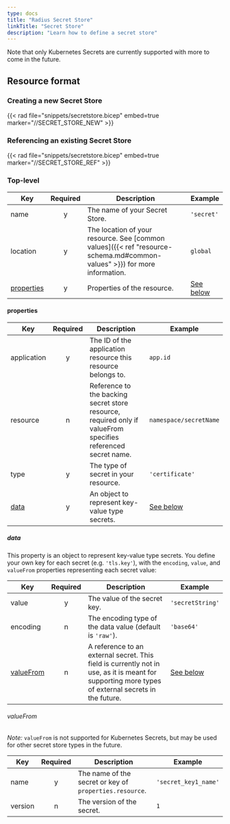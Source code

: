 ```yaml
---
type: docs
title: "Radius Secret Store"
linkTitle: "Secret Store"
description: "Learn how to define a secret store"
---
```


Note that only Kubernetes Secrets are currently supported with more to come in the future.

## Resource format

### Creating a new Secret Store

{{< rad file="snippets/secretstore.bicep" embed=true marker="//SECRET_STORE_NEW" >}}

### Referencing an existing Secret Store

{{< rad file="snippets/secretstore.bicep" embed=true marker="//SECRET_STORE_REF" >}}

### Top-level

| Key  | Required | Description | Example |
|------|:--------:|-------------|---------|
| name | y | The name of your Secret Store. | `'secret'`
| location | y | The location of your resource. See [common values]({{< ref "resource-schema.md#common-values" >}}) for more information. | `global`
| [properties](#properties) | y | Properties of the resource. | [See below](#properties)

#### properties

| Key | Required | Description | Example |
|----------|:--------:|-------------|---------|
| application | y | The ID of the application resource this resource belongs to. | `app.id` |
| resource | n | Reference to the backing secret store resource, required only if valueFrom specifies referenced secret name. | `namespace/secretName` |
| type | y | The type of secret in your resource. | `'certificate'`
| [data](#data) | y | An object to represent key-value type secrets. | [See below](#data)

##### data

This property is an object to represent key-value type secrets. You define your own key for each secret (e.g. `'tls.key'`), with the `encoding`, `value`, and `valueFrom` properties representing each secret value:

| Key | Required | Description | Example |
|------|:--------:|-------------|---------|
| value | y | The value of the secret key. | `'secretString'`
| encoding | n | The encoding type of the data value (default is `'raw'`). | `'base64'`
| [valueFrom](#valuefrom) | n | A reference to an external secret. This field is currently not in use, as it is meant for supporting more types of external secrets in the future. | [See below](#valuefrom)

###### valueFrom

*Note:* `valueFrom` is not supported for Kubernetes Secrets, but may be used for other secret store types in the future.

| Key | Required | Description | Example |
|------------|:--------:|-------------|---------|
| name | y | The name of the secret or key of `properties.resource`. | `'secret_key1_name'`
| version | n | The version of the secret. | `1`